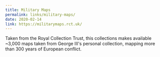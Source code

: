 ```yaml
---
title: Military Maps
permalink: links/military-maps/
date: 2020-02-14
link: https://militarymaps.rct.uk/
---
```


Taken from the Royal Collection Trust, this collections makes available ~3,000 maps taken from George III's personal collection, mapping more than 300 years of European conflict.
